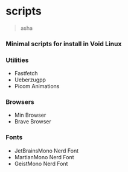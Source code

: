 # scripts

> asha

### Minimal scripts for install in Void Linux

### Utilities

- Fastfetch
- Ueberzugpp
- Picom Animations

### Browsers

- Min Browser
- Brave Browser

### Fonts

- JetBrainsMono Nerd Font
- MartianMono Nerd Font
- GeistMono Nerd Font
